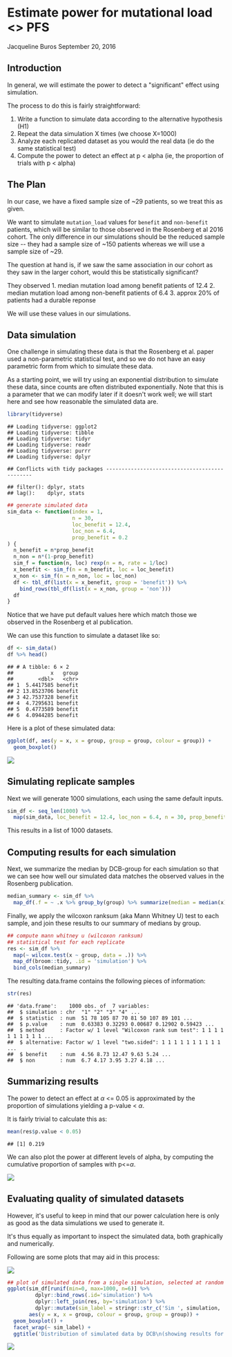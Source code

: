 Estimate power for mutational load &lt;&gt; PFS
================
Jacqueline Buros
September 20, 2016

Introduction
------------

In general, we will estimate the power to detect a "significant" effect using simulation.

The process to do this is fairly straightforward:

1.  Write a function to simulate data according to the alternative hypothesis (H1)
2.  Repeat the data simulation X times (we choose X=1000)
3.  Analyze each replicated dataset as you would the real data (ie do the same statistical test)
4.  Compute the power to detect an effect at p &lt; alpha (ie, the proportion of trials with p &lt; alpha)

The Plan
--------

In our case, we have a fixed sample size of ~29 patients, so we treat this as given.

We want to simulate `mutation_load` values for `benefit` and `non-benefit` patients, which will be similar to those observed in the Rosenberg et al 2016 cohort. The only difference in our simulations should be the reduced sample size -- they had a sample size of ~150 patients whereas we will use a sample size of ~29.

The question at hand is, if we saw the same association in our cohort as they saw in the larger cohort, would this be statistically significant?

They observed 1. median mutation load among benefit patients of 12.4 2. median mutation load among non-benefit patients of 6.4 3. approx 20% of patients had a durable reponse

We will use these values in our simulations.

Data simulation
---------------

One challenge in simulating these data is that the Rosenberg et al. paper used a non-parametric statistical test, and so we do not have an easy parametric form from which to simulate these data.

As a starting point, we will try using an exponential distribution to simulate these data, since counts are often distributed exponentially. Note that this is a parameter that we can modify later if it doesn't work well; we will start here and see how reasonable the simulated data are.

``` r
library(tidyverse)
```

    ## Loading tidyverse: ggplot2
    ## Loading tidyverse: tibble
    ## Loading tidyverse: tidyr
    ## Loading tidyverse: readr
    ## Loading tidyverse: purrr
    ## Loading tidyverse: dplyr

    ## Conflicts with tidy packages ----------------------------------------------

    ## filter(): dplyr, stats
    ## lag():    dplyr, stats

``` r
## generate simulated data 
sim_data <- function(index = 1, 
                     n = 30,
                     loc_benefit = 12.4,
                     loc_non = 6.4,
                     prop_benefit = 0.2
) {
  n_benefit = n*prop_benefit
  n_non = n*(1-prop_benefit)
  sim_f = function(n, loc) rexp(n = n, rate = 1/loc)
  x_benefit <- sim_f(n = n_benefit, loc = loc_benefit)
  x_non <- sim_f(n = n_non, loc = loc_non)
  df <- tbl_df(list(x = x_benefit, group = 'benefit')) %>%
    bind_rows(tbl_df(list(x = x_non, group = 'non')))
  df
}
```

Notice that we have put default values here which match those we observed in the Rosenberg et al publication.

We can use this function to simulate a dataset like so:

``` r
df <- sim_data()
df %>% head()
```

    ## # A tibble: 6 × 2
    ##            x   group
    ##        <dbl>   <chr>
    ## 1  5.4417585 benefit
    ## 2 13.8523706 benefit
    ## 3 42.7537328 benefit
    ## 4  4.7295631 benefit
    ## 5  0.4773589 benefit
    ## 6  4.0944285 benefit

Here is a plot of these simulated data:

``` r
ggplot(df, aes(y = x, x = group, group = group, colour = group)) +
  geom_boxplot()
```

![](estimate_power_wilcox_rexp_files/figure-markdown_github/sim-data-test-plot-1.png)

Simulating replicate samples
----------------------------

Next we will generate 1000 simulations, each using the same default inputs.

``` r
sim_df <- seq_len(1000) %>%
  map(sim_data, loc_benefit = 12.4, loc_non = 6.4, n = 30, prop_benefit = 0.19) 
```

This results in a list of 1000 datasets.

Computing results for each simulation
-------------------------------------

Next, we summarize the median by DCB-group for each simulation so that we can see how well our simulated data matches the observed values in the Rosenberg publication.

``` r
median_summary <- sim_df %>%
  map_df(.f = ~ .x %>% group_by(group) %>% summarize(median = median(x)) %>% ungroup() %>% spread(key = group, value = median))
```

Finally, we apply the wilcoxon ranksum (aka Mann Whitney U) test to each sample, and join these results to our summary of medians by group.

``` r
## compute mann whitney u (wilcoxon ranksum) 
## statistical test for each replicate
res <- sim_df %>%
  map(~ wilcox.test(x ~ group, data = .)) %>%
  map_df(broom::tidy, .id = 'simulation') %>%
  bind_cols(median_summary)
```

The resulting data.frame contains the following pieces of information:

``` r
str(res)
```

    ## 'data.frame':    1000 obs. of  7 variables:
    ##  $ simulation : chr  "1" "2" "3" "4" ...
    ##  $ statistic  : num  51 78 105 87 70 81 50 107 89 101 ...
    ##  $ p.value    : num  0.63383 0.32293 0.00687 0.12902 0.59423 ...
    ##  $ method     : Factor w/ 1 level "Wilcoxon rank sum test": 1 1 1 1 1 1 1 1 1 1 ...
    ##  $ alternative: Factor w/ 1 level "two.sided": 1 1 1 1 1 1 1 1 1 1 ...
    ##  $ benefit    : num  4.56 8.73 12.47 9.63 5.24 ...
    ##  $ non        : num  6.7 4.17 3.95 3.27 4.18 ...

Summarizing results
-------------------

The power to detect an effect at *α* &lt;= 0.05 is approximated by the proportion of simulations yielding a p-value &lt; *α*.

It is fairly trivial to calculate this as:

``` r
mean(res$p.value < 0.05)
```

    ## [1] 0.219

We can also plot the power at different levels of alpha, by computing the cumulative proportion of samples with p&lt;=*α*.

![](estimate_power_wilcox_rexp_files/figure-markdown_github/plot-power-by-alpha-1.png)

Evaluating quality of simulated datasets
----------------------------------------

However, it's useful to keep in mind that our power calculation here is only as good as the data simulations we used to generate it.

It's thus equally as important to inspect the simulated data, both graphically and numerically.

Following are some plots that may aid in this process:

![](estimate_power_wilcox_rexp_files/figure-markdown_github/plot-simulated-medians-1.png)

``` r
## plot of simulated data from a single simulation, selected at random
ggplot(sim_df[runif(min=0, max=1000, n=6)] %>% 
         dplyr::bind_rows(.id='simulation') %>%
         dplyr::left_join(res, by='simulation') %>%
         dplyr::mutate(sim_label = stringr::str_c('Sim ', simulation, ' (p = ', format.pval(`p.value`, digits = 2), ')')),
       aes(y = x, x = group, colour = group, group = group)) + 
  geom_boxplot() +
  facet_wrap(~ sim_label) +
  ggtitle('Distribution of simulated data by DCB\n(showing results for 6 simulations selected at random)')
```

![](estimate_power_wilcox_rexp_files/figure-markdown_github/plot-example-simulations-1.png)
